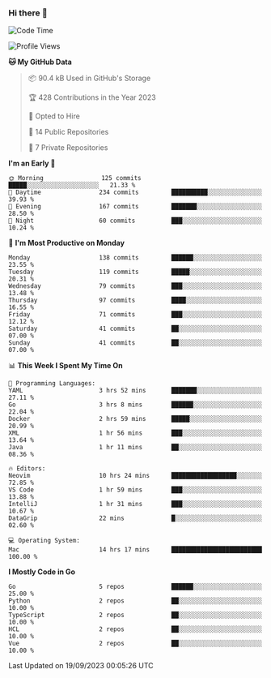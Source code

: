 ### Hi there 👋
<!--![visitors](https://visitor-badge.glitch.me/badge?page_id=d0zingcat)-->
<!--
**d0zingcat/d0zingcat** is a ✨ _special_ ✨ repository because its `README.md` (this file) appears on your GitHub profile.

Here are some ideas to get you started:

- 🔭 I’m currently working on ...
- 🌱 I’m currently learning ...
- 👯 I’m looking to collaborate on ...
- 🤔 I’m looking for help with ...
- 💬 Ask me about ...
- 📫 How to reach me: ...
- 😄 Pronouns: ...
- ⚡ Fun fact: ...
-->
<!--START_SECTION:waka-->
![Code Time](http://img.shields.io/badge/Code%20Time-3%2C047%20hrs%2050%20mins-blue)

![Profile Views](http://img.shields.io/badge/Profile%20Views-6-blue)

**🐱 My GitHub Data** 

> 📦 90.4 kB Used in GitHub's Storage 
 > 
> 🏆 428 Contributions in the Year 2023
 > 
> 💼 Opted to Hire
 > 
> 📜 14 Public Repositories 
 > 
> 🔑 7 Private Repositories 
 > 
**I'm an Early 🐤** 

```text
🌞 Morning                125 commits         █████░░░░░░░░░░░░░░░░░░░░   21.33 % 
🌆 Daytime                234 commits         ██████████░░░░░░░░░░░░░░░   39.93 % 
🌃 Evening                167 commits         ███████░░░░░░░░░░░░░░░░░░   28.50 % 
🌙 Night                  60 commits          ███░░░░░░░░░░░░░░░░░░░░░░   10.24 % 
```
📅 **I'm Most Productive on Monday** 

```text
Monday                   138 commits         ██████░░░░░░░░░░░░░░░░░░░   23.55 % 
Tuesday                  119 commits         █████░░░░░░░░░░░░░░░░░░░░   20.31 % 
Wednesday                79 commits          ███░░░░░░░░░░░░░░░░░░░░░░   13.48 % 
Thursday                 97 commits          ████░░░░░░░░░░░░░░░░░░░░░   16.55 % 
Friday                   71 commits          ███░░░░░░░░░░░░░░░░░░░░░░   12.12 % 
Saturday                 41 commits          ██░░░░░░░░░░░░░░░░░░░░░░░   07.00 % 
Sunday                   41 commits          ██░░░░░░░░░░░░░░░░░░░░░░░   07.00 % 
```


📊 **This Week I Spent My Time On** 

```text
💬 Programming Languages: 
YAML                     3 hrs 52 mins       ███████░░░░░░░░░░░░░░░░░░   27.11 % 
Go                       3 hrs 8 mins        ██████░░░░░░░░░░░░░░░░░░░   22.04 % 
Docker                   2 hrs 59 mins       █████░░░░░░░░░░░░░░░░░░░░   20.99 % 
XML                      1 hr 56 mins        ███░░░░░░░░░░░░░░░░░░░░░░   13.64 % 
Java                     1 hr 11 mins        ██░░░░░░░░░░░░░░░░░░░░░░░   08.36 % 

🔥 Editors: 
Neovim                   10 hrs 24 mins      ██████████████████░░░░░░░   72.85 % 
VS Code                  1 hr 59 mins        ███░░░░░░░░░░░░░░░░░░░░░░   13.88 % 
IntelliJ                 1 hr 31 mins        ███░░░░░░░░░░░░░░░░░░░░░░   10.67 % 
DataGrip                 22 mins             █░░░░░░░░░░░░░░░░░░░░░░░░   02.60 % 

💻 Operating System: 
Mac                      14 hrs 17 mins      █████████████████████████   100.00 % 
```

**I Mostly Code in Go** 

```text
Go                       5 repos             ██████░░░░░░░░░░░░░░░░░░░   25.00 % 
Python                   2 repos             ██░░░░░░░░░░░░░░░░░░░░░░░   10.00 % 
TypeScript               2 repos             ██░░░░░░░░░░░░░░░░░░░░░░░   10.00 % 
HCL                      2 repos             ██░░░░░░░░░░░░░░░░░░░░░░░   10.00 % 
Vue                      2 repos             ██░░░░░░░░░░░░░░░░░░░░░░░   10.00 % 
```




 Last Updated on 19/09/2023 00:05:26 UTC
<!--END_SECTION:waka-->

